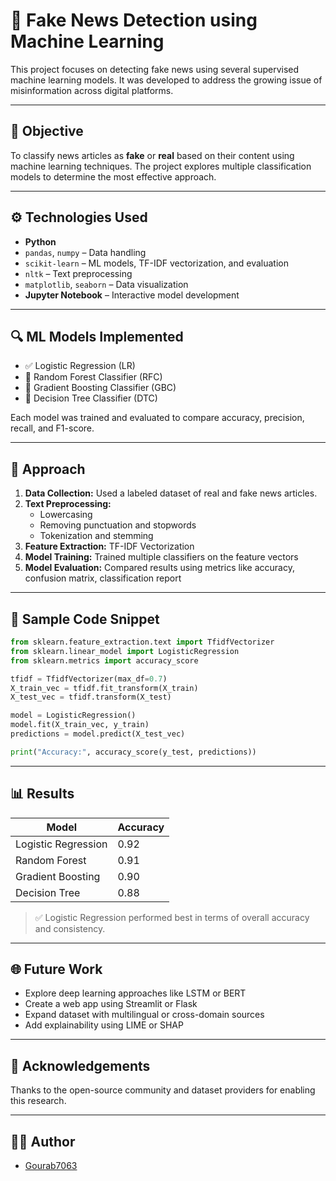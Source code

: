 # 📰 Fake News Detection using Machine Learning

This project focuses on detecting fake news using several supervised machine learning models. It was developed to address the growing issue of misinformation across digital platforms.

---

## 🧠 Objective

To classify news articles as **fake** or **real** based on their content using machine learning techniques. The project explores multiple classification models to determine the most effective approach.

---

## ⚙️ Technologies Used

- **Python**
- `pandas`, `numpy` – Data handling
- `scikit-learn` – ML models, TF-IDF vectorization, and evaluation
- `nltk` – Text preprocessing
- `matplotlib`, `seaborn` – Data visualization
- **Jupyter Notebook** – Interactive model development

---

## 🔍 ML Models Implemented

- ✅ Logistic Regression (LR)
- 🌲 Random Forest Classifier (RFC)
- 🌿 Gradient Boosting Classifier (GBC)
- 🌳 Decision Tree Classifier (DTC)

Each model was trained and evaluated to compare accuracy, precision, recall, and F1-score.

---

## 📌 Approach

1. **Data Collection:** Used a labeled dataset of real and fake news articles.
2. **Text Preprocessing:**
   - Lowercasing
   - Removing punctuation and stopwords
   - Tokenization and stemming
3. **Feature Extraction:** TF-IDF Vectorization
4. **Model Training:** Trained multiple classifiers on the feature vectors
5. **Model Evaluation:** Compared results using metrics like accuracy, confusion matrix, classification report

---

## 🏁 Sample Code Snippet

```python
from sklearn.feature_extraction.text import TfidfVectorizer
from sklearn.linear_model import LogisticRegression
from sklearn.metrics import accuracy_score

tfidf = TfidfVectorizer(max_df=0.7)
X_train_vec = tfidf.fit_transform(X_train)
X_test_vec = tfidf.transform(X_test)

model = LogisticRegression()
model.fit(X_train_vec, y_train)
predictions = model.predict(X_test_vec)

print("Accuracy:", accuracy_score(y_test, predictions))
```

---

## 📊 Results

| Model               | Accuracy |
|--------------------|----------|
| Logistic Regression| 0.92     |
| Random Forest      | 0.91     |
| Gradient Boosting  | 0.90     |
| Decision Tree      | 0.88     |

> ✅ Logistic Regression performed best in terms of overall accuracy and consistency.

---

## 🌐 Future Work

- Explore deep learning approaches like LSTM or BERT
- Create a web app using Streamlit or Flask
- Expand dataset with multilingual or cross-domain sources
- Add explainability using LIME or SHAP

---

## 🤝 Acknowledgements

Thanks to the open-source community and dataset providers for enabling this research.

---

## 👨‍💻 Author

- [Gourab7063](https://github.com/Gourab7063)

```
